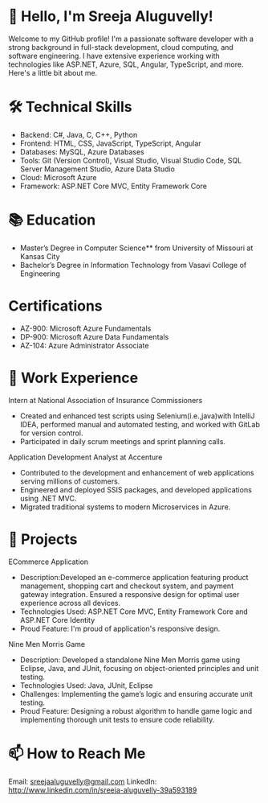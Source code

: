 # 👋 Hello, I'm Sreeja Aluguvelly!

Welcome to my GitHub profile! I'm a passionate software developer with a strong background in full-stack development, cloud computing, and software engineering. I have extensive experience working with technologies like ASP.NET, Azure, SQL, Angular, TypeScript, and more. Here's a little bit about me.

# 🛠️ Technical Skills
- Backend: C#, Java, C, C++, Python
- Frontend: HTML, CSS, JavaScript, TypeScript, Angular
- Databases: MySQL, Azure Databases
- Tools: Git (Version Control), Visual Studio, Visual Studio Code, SQL Server Management Studio, Azure Data Studio
- Cloud: Microsoft Azure
- Framework: ASP.NET Core MVC, Entity Framework Core

# 📚 Education
- Master’s Degree in Computer Science** from University of Missouri at Kansas City
- Bachelor’s Degree in Information Technology from Vasavi College of Engineering

# Certifications
- AZ-900: Microsoft Azure Fundamentals
- DP-900: Microsoft Azure Data Fundamentals
- AZ-104: Azure Administrator Associate


# 💼 Work Experience

Intern at National Association of Insurance Commissioners

- Created and enhanced test scripts using Selenium(i.e.,java)with IntelliJ IDEA, performed manual and automated testing, and worked with GitLab for version control.
- Participated in daily scrum meetings and sprint planning calls.

Application Development Analyst at Accenture

- Contributed to the development and enhancement of web applications serving millions of customers.
- Engineered and deployed SSIS packages, and developed applications using .NET MVC.
- Migrated traditional systems to modern Microservices in Azure.

# 🚀 Projects

ECommerce Application
- Description:Developed an e-commerce application featuring product management, shopping cart and checkout system, and payment gateway integration. Ensured a responsive design for optimal user experience across all devices.
- Technologies Used: ASP.NET Core MVC, Entity Framework Core and ASP.NET Core Identity
- Proud Feature: I'm proud of application's responsive design.

Nine Men Morris Game
- Description: Developed a standalone Nine Men Morris game using Eclipse, Java, and JUnit, focusing on object-oriented principles and unit testing.
- Technologies Used: Java, JUnit, Eclipse
- Challenges: Implementing the game’s logic and ensuring accurate unit testing.
- Proud Feature: Designing a robust algorithm to handle game logic and implementing thorough unit tests to ensure code reliability.

# 📫 How to Reach Me

Email: sreejaaluguvelly@gmail.com
LinkedIn: http://www.linkedin.com/in/sreeja-aluguvelly-39a593189
